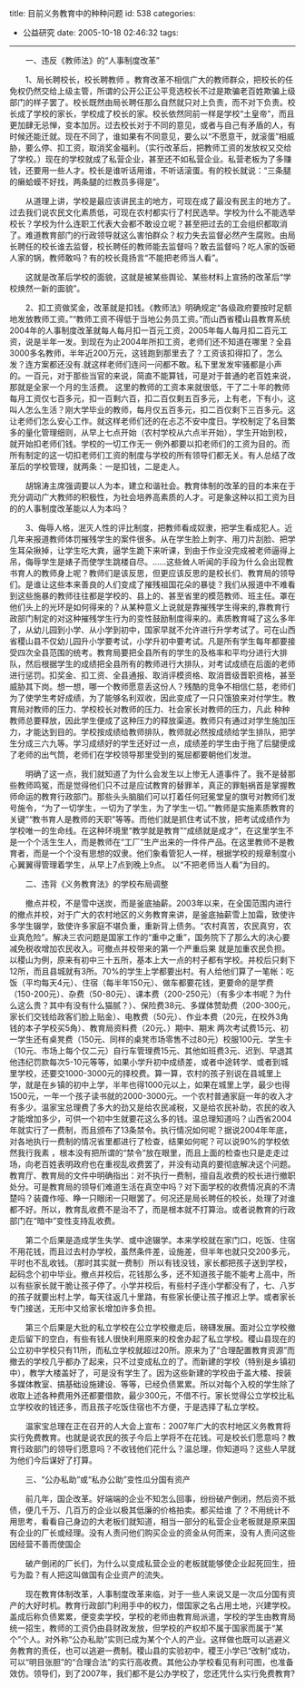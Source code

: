 title: 目前义务教育中的种种问题
id: 538
categories:
  - 公益研究
date: 2005-10-18 02:46:32
tags:
---

<div id="msgcns!9697D6160EFEBC17!322" class="bvMsg"><div>

　　一、违反《教师法》的“人事制度改革” 

　　1、局长聘校长，校长聘教师 。教育改革不相信广大的教师群众，把校长的任免权仍然交给上级主管，所谓的公开公正公平竞选校长不过是欺骗老百姓欺骗上级部门的样子罢了。校长既然由局长聘任那么自然就只对上负责，而不对下负责。校长成了学校的家长，学校成了校长的家。校长依然同前一样是学校“土皇帝”，而且更加肆无忌惮，变本加厉。过去校长对于不同的意见，或者与自己有矛盾的人，有时候还能迁就。现在不同了，谁如果有不同意见，要么以“不愿意干，就滚蛋”相威胁，要么停、扣工资，取消奖金福利。（实行改革后，把教师工资的发放权又交给了学校。）现在的学校就成了私营企业，甚至还不如私营企业。私营老板为了多赚钱，还要用一些人才。校长是谁听话用谁，不听话滚蛋。有的校长就说：“三条腿的癞蛤蟆不好找，两条腿的烂教员多得是”。 

　　从道理上讲，学校是最应该讲民主的地方，可现在成了最没有民主的地方了。过去我们说农民文化素质低，可现在农村都实行了村民选举。学校为什么不能选举校长？学校为什么连职工代表大会都不敢设立呢？甚至把过去的工会组织都取消了。难道教育部门的行政领导就这么害怕群众？权力失去监督必然产生腐败。由局长聘任的校长谁去监督，校长聘任的教师能去监督吗？敢去监督吗？吃人家的饭砸人家的锅，教师敢吗？有的校长竟扬言“不能把老师当人看”。 

　　这就是改革后学校的面貌，这就是被某些舆论、某些材料上宣扬的改革后“学校焕然一新的面貌”。 

　　2、扣工资做奖金，改革就是扣钱。《教师法》明确规定“各级政府要按时足额地发放教师工资。”“教师工资不得低于当地公务员工资。”而山西省稷山县教育系统2004年的人事制度改革就每人每月扣一百元工资，2005年每人每月扣二百元工资，说是半年一发。到现在为止2004年所扣工资，老师们还不知道在哪里？全县3000多名教师，半年近200万元，这钱跑到那里去了？工资该扣得扣了，怎么发？连方案都还没有.就这样老师们连问一问都不敢。私下里发发牢骚都是小声的。一百元，对于那些当官的来说，简直不能算钱，可是对于普通的老百姓来说，那就是全家一个月的生活费。 这里的教师的工资本来就很低，干了二十年的教师每月工资仅七百多元，扣一百剩六百，扣二百仅剩五百多元，上有老，下有小，这叫人怎么生活？刚大学毕业的教师，每月仅五百多元，扣二百仅剩下三百多元。这让老师们怎么安心工作。就这样老师们还的在忐忑不安中度日。学校制定了名目繁多的量化管理细则，从早上七点开始（农村学校从六点半开始），学生开始到校，就开始扣老师们钱。学校的一切工作无一 例外都要以扣老师们的工资为目的。而所有制定的这一切扣老师们工资的制度与学校的所有领导们都无关。有人总结了改革后的学校管理，就两条：一是扣钱，二是走人。 

　　胡锦涛主席强调要以人为本，建立和谐社会。教育体制的改革的目的本来在于充分调动广大教师的积极性，为社会培养高素质的人才。可是象这种以扣工资为目的的人事制度改革能以人为本吗？ 

　　3、侮辱人格，泯灭人性的评比制度，把教师看成奴隶，把学生看成犯人。近几年来报道教师体罚摧残学生的案件很多。从在学生脸上刺字、用刀片刮脸、把学生耳朵揪掉，让学生吃大粪，逼学生跪下来听课，到由于作业没完成被老师逼得上吊，侮辱学生是婊子而使学生跳楼自尽。……这些耸人听闻的手段为什么会出现教书育人的教师身上呢？教师们是该反思，但更应该反思的是校长们、教育局的领导们。是谁让这些本来善良的人们变成了摧残祖国花朵的暴徒？我们从报道中不难看到这些施暴的教师往往都是学校的、县上的、甚至省里的模范教师、班主任。罩在他们头上的光环是如何得来的？从某种意义上说就是靠摧残学生得来的,靠教育行政部门制定的对这种摧残学生行为的变性鼓励制度得来的。素质教育喊了这么多年了，从幼儿园到小学、从小学到初中，国家早就不允许进行升学考试了。可在山西省稷山县不仅幼儿园升小学要考试，小学升初中要考试。凡是所有学生每年都要接受四次全县范围的统考。教育局要把全县所有的学生的及格率和平均分进行大排队，然后根据学生的成绩把全县所有的教师进行大排队，对考试成绩在后面的老师进行惩罚。扣奖金、扣工资、全县通报、取消评模资格、取消晋级晋职资格，甚至威胁其下岗。想一想，哪一个教师愿意丢这份人？残酷的竞争不相信仁慈，老师们为了使学生考好成绩，为了能够名利双收，因此变成了一只只饿狼来对付学生。教育局对教师的压力、学校校长对教师的压力、社会家长对教师的压力，凡此 种种教师总要释放，因此学生便成了这种压力的释放渠道。教师只有通过对学生施加压力，才能达到目的。学校按成绩给教师排队，教师就必然按成绩给学生排队，把学生分成三六九等。学习成绩好的学生还好过一点，成绩差的学生由于拖了后腿便成了老师的出气筒，老师们在学校领导那里受到的冤屈都要朝他们发泄。 

　　明确了这一点，我们就知道了为什么会发生以上惨无人道事件了。我不是替那些教师鸣冤，而是觉得他们只不过是应试教育的替罪羊，真正的罪魁祸首是掌握教师命运的教育行政部门。那些头头脑脑们可以打着任何冠冕堂皇的旗号对教师们发号施令，“为了一切学生，一切为了学生，为了学生一切。”“教师是实施素质教育的关键”“教书育人是教师的天职”等等。而他们就是抓住考试不放，把考试成绩作为学校唯一的生命线。在这种环境里“教学就是教育”“成绩就是成才”，在这里学生不是一个个活生生人，而是教师在“工厂”生产出来的一件件产品。在这里教师不是教育者，而是一个个没有思想的奴隶。他们象看管犯人一样，根据学校的规章制度小心翼翼得管理着学生，从早上7点到晚上9点。 以“不把老师当人看”为目的。 

　　二、违背《义务教育法》的学校布局调整 

　　撤点并校，不是雪中送炭，而是釜底抽薪。2003年以来，在全国范围内进行的撤点并校，对于广大的农村地区的义务教育来讲，是釜底抽薪雪上加霜，致使许多学生辍学，致使许多家庭不堪负重，重新背上债务。“农村真苦，农民真穷，农业真危险”。解决三农问题是国家工作的“重中之重”，国务院下了那么大的决心要减免税收增加农民收入。可撤点并校带来的第一个严重后果 就是加重农民负担。以稷山为例，原来有初中三十五所，基本上大一点的村子都有学校。并校后只剩下12所，而且县城就有3所。70%的学生上学都要出村。有人给他们算了一笔帐：吃饭（平均每天4元）、住宿（每半年150元）、做车都要花钱，更要命的是学费（150-200元）、杂费（50-80元）、课本费（200-250元）（有多少本书呢？为什么这么贵？其中有没有什么猫腻？）、保险费38元、多媒体赞助费（200-300元，家长们交钱给政客们脸上贴金）、电教费（50元）、作业本费（20元，在校外3角钱的本子学校买5角）、教育局资料费（20元、）期中、期末 两次考试费15元、初一学生还有桌凳费（150元、同样的桌凳市场零售不过80元）校服100元、学生卡（10元、市场上每个仅二元）自行车管理费15元、其他如班费3元、迟到、早退其他违纪罚款每次5-10元等等，如果小学升初中成绩差，或者中途转学、或者到城里学校，还要交1000-3000元的择校费。算一算，农村的孩子别说在县城里上学，就是在乡镇的初中上学，半年也得1000元以上，如果在城里上学，最少也得1500元，一年一个孩子读书就的2000-3000元。一个农村普通家庭一年的收入才有多少。温家宝总理费了多大的劲又是给农民减税，又是给农民补助，农民的收入才能增加多少，可供一个初中生就要花这么多的钱。温总理知道吗？山西省2004年就实行了一费制，而且颁布了13条禁令。执行情况如何呢？据说2004年年底，对各地执行一费制的情况省里都进行了检查，结果如何呢？可以说90%的学校依然我行我素 ，根本没有把所谓的“禁令”放在眼里，而且上面的检查也只是走走过场，向老百姓表明政府也在重视乱收费罢了，并没有动真的要彻底解决这个问题。教育厅、教育局的文件中明确指出：对不执行一费制，擅自乱收费的校长进行撤职处分。可是教育局的领导们难道生活在真空中吗？对下面学校的收费情况真的不清楚吗？装聋作哑、睁一只眼闭一只眼罢了。何况还是局长聘任的校长，处理了对谁都不好。所以，教育乱收费不是治不了，而是根本就不打算治。或者说教育的行政部门在“暗中”变性支持乱收费。 

　　第二个后果是造成学生失学、或中途辍学。本来学校就在家门口，吃饭、住宿不用花钱，而且过去村办学校，虽然条件差，设施差，但半年也就只交200多元，平时也不乱收钱。（那时其实就一费制）所以有钱没钱，家长都把孩子送到学校，起码念个初中毕业。撤点并校后，花钱那么多，还不知道孩子能不能考上高中，所以有些家长就干脆让孩子停了。小学并校后，有些村子连小学都没有了，七、八岁的孩子就要出村上学，每天往返几十里路，有些家长便让孩子推迟上学。或者家长专门接送，无形中又给家长增加许多负担。 

　　第三个后果是大批的私立学校在公立学校撤走后，磅礴发展。面对公立学校撤走后留下的空白，有些有钱人很快利用原来的校舍办起了私立学校。稷山县现在的公立初中学校只有11所，而私立学校就超过20所。原来为了“合理配置教育资源”而撤去的学校几乎都办了起来，只不过变成私立的了。而新建的学校（特别是乡镇初中），教学大楼盖好了，可是没有学生了。因为这些新建的学校由于盖大楼、按装多媒体教室、搞基础设施建设、等等，已经负债累累。所以对每个入校的学生除了收取上述各种费用外还都要借款，最少300元，不借不行。家长觉得公立学校比私立学校收的钱还多，而且孩子吃饭住宿也不方便，于是选择了私立学校。 

　　温家宝总理在正在召开的人大会上宣布：2007年广大的农村地区义务教育将实行免费教育。也就是说农民的孩子今后上学将不在花钱。可是校长们愿意吗？教育行政部门的领导们愿意吗？不收钱他们花什么？温总理，你知道吗？这些人早就为他们今后谋好了打算。 

　　三、“公办私助”或“私办公助”变性瓜分国有资产 

　　前几年，国企改革。好端端的企业不知怎么回事，纷纷破产倒闭，然后资不抵债，便几千万、几百万的企业以极其低廉的价格拍卖。都买给谁 了？不用统计不用思考，看看自己身边的大老板们就知道，相当一部分的私营企业老板就是原来国有企业的厂长或经理。没有人责问他们购买企业的资金从何而来，没有人责问这些因经营不善而使国企 

　　破产倒闭的厂长们，为什么以变成私营企业的老板就能够使企业起死回生，扭亏为盈？有人把这叫做国有企业资产的流失。 

　　现在教育体制改革，人事制度改革来临，对于一些人来说又是一次瓜分国有资产的大好时机。教育行政部门利用手中的权力，借国家之名占用土地，兴建学校。盖成后称负债累累，便变卖学校，学校的老师由教育局派遣，学校的学生由教育局统一招生，教师的工资仍由县财政发放，但学校的产权却不属于国家而属于“某个”个人。对外称“公办私助”实则已成为某个个人的产业。这样做也既可以逃避义务教育的责任，也可以逃避一费制。稷山县的实验初中，稷王小学已“改制”成功，可以“明目张胆”的“合理合法”的实行高收费。其他公办学校看见有利可图，也准备效仿。领导们，到了2007年，我们都不是公办学校了，您还凭什么实行免费教育? 
</div></div>